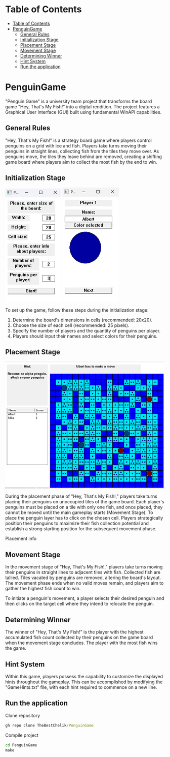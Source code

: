 # Table of Contents
- [Table of Contents](#table-of-contents)
- [PenguinGame](#penguingame)
  - [General Rules](#general-rules)
  - [Initialization Stage](#initialization-stage)
  - [Placement Stage](#placement-stage)
  - [Movement Stage](#movement-stage)
  - [Determining Winner](#determining-winner)
  - [Hint System](#hint-system)
  - [Run the application](#run-the-application)
# PenguinGame
"Penguin Game" is a university team project that transforms the board game "Hey, That's My Fish!" into a digital rendition. The project features a Graphical User Interface (GUI) built using fundamental WinAPI capabilities.
## General Rules
"Hey, That's My Fish!" is a strategy board game where players control penguins on a grid with ice and fish. Players take turns moving their penguins in straight lines, collecting fish from the tiles they move over. As penguins move, the tiles they leave behind are removed, creating a shifting game board where players aim to collect the most fish by the end to win.
## Initialization Stage
![](https://github.com/TheBestChelik/PenguinGame/blob/master/img/Initialization.png?raw=true)
![](https://github.com/TheBestChelik/PenguinGame/blob/master/img/InitializationName.png?raw=true)

To set up the game, follow these steps during the initialization stage:

1. Determine the board's dimensions in cells (recommended: 20x20).
2. Choose the size of each cell (recommended: 25 pixels).
3. Specify the number of players and the quantity of penguins per player.
4. Players should input their names and select colors for their penguins.


## Placement Stage
![](https://github.com/TheBestChelik/PenguinGame/blob/master/img/PlacementFinished.png?raw=true)

During the placement phase of "Hey, That's My Fish!," players take turns placing their penguins on unoccupied tiles of the game board. Each player's penguins must be placed on a tile with only one fish, and once placed, they cannot be moved until the main gameplay starts (Movement Stage). To place the penguin layer has to click on the chosen cell. Players strategically position their penguins to maximize their fish collection potential and establish a strong starting position for the subsequent movement phase.

Placement info
## Movement Stage
In the movement stage of "Hey, That's My Fish!," players take turns moving their penguins in straight lines to adjacent tiles with fish. Collected fish are tallied. Tiles vacated by penguins are removed, altering the board's layout. The movement phase ends when no valid moves remain, and players aim to gather the highest fish count to win.

To initiate a penguin's movement, a player selects their desired penguin and then clicks on the target cell where they intend to relocate the penguin.

## Determining Winner
The winner of "Hey, That's My Fish!" is the player with the highest accumulated fish count collected by their penguins on the game board when the movement stage concludes. The player with the most fish wins the game.
## Hint System
Within this game, players possess the capability to customize the displayed hints throughout the gameplay. This can be accomplished by modifying the "GameHints.txt" file, with each hint required to commence on a new line.
## Run the application
   Clone repository
   ```bat 
   gh repo clone TheBestChelik/PenguinGame
   ```
   Compile project
   ```bat
   cd PenguinGame
   make 
   ```